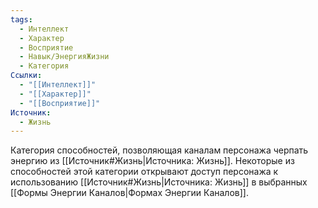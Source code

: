 ```yaml
---
tags:
  - Интеллект
  - Характер
  - Восприятие
  - Навык/ЭнергияЖизни
  - Категория
Ссылки:
  - "[[Интеллект]]"
  - "[[Характер]]"
  - "[[Восприятие]]"
Источник:
  - Жизнь
---
```

Категория способностей, позволяющая каналам персонажа черпать энергию из [[Источник#Жизнь|Источника: Жизнь]]. Некоторые из способностей этой категории открывают доступ персонажа к использованию [[Источник#Жизнь|Источника: Жизнь]] в выбранных [[Формы Энергии Каналов|Формах Энергии Каналов]]. 